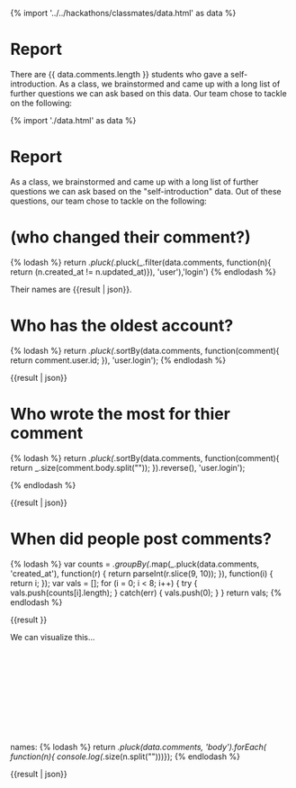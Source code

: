 {% import '../../hackathons/classmates/data.html' as data %}

# Report

There are {{ data.comments.length }} students who gave a self-introduction. As a
class, we brainstormed and came up with a long list of further questions we can
ask based on this data. Our team chose to tackle on the following:

{% import './data.html' as data %}

# Report

As a class, we brainstormed and came up with a long list of further questions we can ask based
on the "self-introduction" data. Out of these questions, our team chose to tackle on
the following:

# (who changed their comment?)

{% lodash %}
return _.pluck(_.pluck(_.filter(data.comments, function(n){
return (n.created_at != n.updated_at)}), 'user'),'login')
{% endlodash %}

Their names are {{result | json}}.



# Who has the oldest account?

{% lodash %}
return _.pluck(_.sortBy(data.comments, function(comment){
	return comment.user.id;
}), 'user.login');
{% endlodash %}

{{result | json}}


# Who wrote the most for thier comment

{% lodash %}
return _.pluck(_.sortBy(data.comments, function(comment){
		return _.size(comment.body.split(""));
		}).reverse(), 'user.login');

{% endlodash %}

{{result | json}}

# When did people post comments?

{% lodash %}
var counts = _.groupBy(_.map(_.pluck(data.comments, 'created_at'), function(r) {
    return parseInt(r.slice(9, 10));
}), function(i) {
    return i;
});
var vals = [];
for (i = 0; i < 8; i++) {
    try {
        vals.push(counts[i].length);
    } catch(err) {
        vals.push(0);
    }
}
return vals;
{% endlodash %}

{{result }}

We can visualize this...

<svg style="width:100%;">
{% for row in result %}
<rect x="{{ 25 * (loop.index - 1) }}" y="{{ 100 - ((100 * row) / 20) }}" width="20" height="{{ ((100 * row) / 20) }}" style="fill:#5DA5DA;stroke-width:3;stroke:rgb(0,0,0)" />
{% endfor %}
</svg>


names:
{% lodash %}
return _.pluck(data.comments, 'body').forEach( function(n){
	console.log(_.size(n.split("")))});
{% endlodash %}

{{result | json}}

